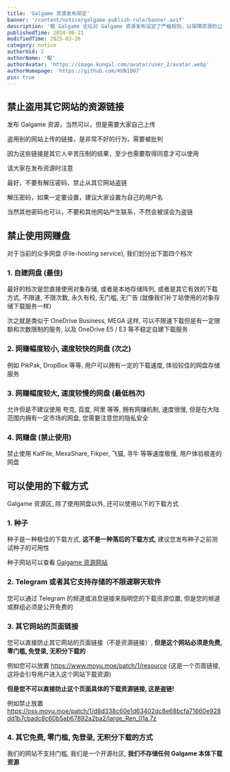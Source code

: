 ```yaml
---
title: 'Galgame 资源发布规定'
banner: '/content/notice/galgame-publish-rule/banner.avif'
description: '鲲 Galgame 论坛对 Galgame 资源发布设定了严格规则，以保障资源的公平分享和用户体验。禁止盗用其他网站的资源链接，必须自行上传，并建议使用无解压密码或设置为自己用户名。网盘分为四个档次，鼓励使用不限速、自建网盘或优质云存储，允许使用速度较快的网盘，不建议使用速度慢的网赚盘，严格禁止使用体验极差的网赚网盘。此外，Galgame 资源可通过种子、Telegram等不限速聊天软件、符合规定的网页链接等方式分享，但禁止盗链。论坛秉持开源共享原则，不存储 Galgame 本体，仅提供资源索引，确保用户无门槛访问和下载体验。'
publishedTime: 2024-06-21
modifiedTime: 2025-03-26
category: notice
authorUid: 2
authorName: '鲲'
authorAvatar: 'https://image.kungal.com/avatar/user_2/avatar.webp'
authorHomepage: 'https://github.com/KUN1007'
pin: true
---
```


## 禁止盗用其它网站的资源链接

发布 Galgame 资源，当然可以，但是需要大家自己上传

盗用别的网站上传的链接，是非常不好的行为，需要被批判

因为这些链接是其它人辛苦压制的结果，至少也需要取得同意才可以使用

请大家在发布资源时注意

最好，不要有解压密码，禁止从其它网站盗链

解压密码，如果一定要设置，建议大家设置为自己的用户名

当然其他密码也可以，不要和其他网站产生联系，不然会被误会为盗链

## 禁止使用网赚盘

对于当前的众多网盘 (File-hosting service), 我们划分出下面四个档次

### 1. 自建网盘 (最佳)

最好的档次是您直接使用对象存储, 或者是本地存储阵列, 或者是其它有效的下载方式, 不限速, 不限次数, 永久有校, 无门槛, 无广告 (就像我们补丁站使用的对象存储下载服务一样)

次之就是类似于 OneDrive Business, MEGA 这样, 可以不限速下载但是有一定限额和次数限制的服务, 以及 OneDrive E5 / E3 等不稳定自建下载服务

### 2. 网赚幅度较小, 速度较快的网盘 (次之)

例如 PikPak, DropBox 等等, 用户可以拥有一定的下载速度, 体验较佳的网盘存储服务

### 3. 网赚幅度较大, 速度较慢的网盘 (最低档次)

允许但是不建议使用 夸克, 百度, 阿里 等等, 拥有网赚机制, 速度很慢, 但是在大陆范围内拥有一定市场的网盘, 您需要注意您的隐私安全

### 4. 网赚盘 (禁止使用)

禁止使用 KatFile, MexaShare, Fikper, 飞猫, 寻牛 等等速度极慢, 用户体验极差的网盘

## 可以使用的下载方式

Galgame 资源区, 除了使用网盘以外, 还可以使用以下的下载方式

### 1. 种子

种子是一种极佳的下载方式, **这不是一种落后的下载方式**, 建议您发布种子之前测试种子的可用性

种子网站可以查看 [Galgame 资源网站](/doc/notice/galgame-resource-website)

### 2. Telegram 或者其它支持存储的不限速聊天软件

您可以通过 Telegram 的频道或消息链接来指明您的下载资源位置, 但是您的频道或群组必须是公开免费的

### 3. 其它网站的页面链接

您可以直接防止其它网站的页面链接（不是资源链接）, **但是这个网站必须是免费, 零门槛, 免登录, 无积分下载的**

例如您可以放置 https://www.moyu.moe/patch/1/resource (这是一个页面链接, 这将会引导用户进入这个网站下载资源)

**但是您不可以直接防止这个页面具体的下载资源链接, 这是盗链!**

例如禁止放置 https://oss.moyu.moe/patch/1/d8d338c60e1d63402dc8e68bcfa71660e928dd1b7cbadc8c60b5ab67892a2ba2/large_Ren_01a.7z

### 4. 其它免费, 零门槛, 免登录, 无积分下载的方式

我们的网站不支持门槛, 我们是一个开源社区, **我们不存储任何 Galgame 本体下载资源**
